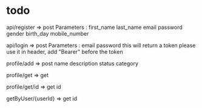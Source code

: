 # todo



api/register => post
Parameters : 
first_name
last_name
email
password
gender
birth_day
mobile_number


api/login => post
Parameters :
email
password
this will return a token please use it in header, add "Bearer" before the token

profile/add => post
name
description
status
category

profile/get => get

profile/get/id => get
id

getByUser/{userId} => get
id

